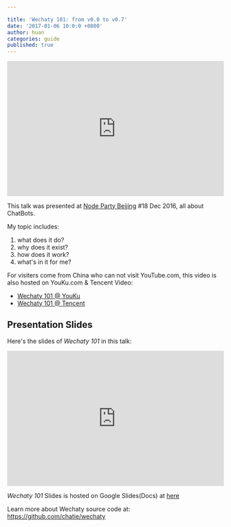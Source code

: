 ```yaml
---

title: 'Wechaty 101: from v0.0 to v0.7'
date: '2017-01-06 10:0:0 +0800'
author: huan
categories: guide
published: true
---
```

<div class="video-container" style="
    position: relative;
    padding-bottom:56.25%;
    padding-top:30px;
    height:0;
    overflow:hidden;
">
<iframe width="560" height="315" src="https://www.youtube.com/embed/39TteTtCkd4" frameborder="0" allowfullscreen="" style="
    position: absolute;
    top:0;
    left:0;
    width:100%;
    height:100%;
"></iframe></div>

This talk was presented at [Node Party Beijing](https://github.com/rockq-org/node-party) #18 Dec 2016, all about ChatBots.

My topic includes:

1. what does it do?
1. why does it exist?
1. how does it work?
1. what's in it for me?

>  

For visiters come from China who can not visit YouTube.com, this video is also hosted on YouKu.com & Tencent Video:

* [Wechaty 101 @ YouKu](http://v.youku.com/v_show/id_XMjQ3NjUxMjAwOA==.html)
* [Wechaty 101 @ Tencent](https://v.qq.com/x/page/l03679h2u9s.html)

<!--more-->

## Presentation Slides

Here's the slides of _Wechaty 101_ in this talk:

<div class="video-container" style="
    position: relative;
    padding-bottom:56.25%;
    padding-top:30px;
    height:0;
    overflow:hidden;
">
<iframe width="560" height="315" src="https://docs.google.com/presentation/d/13oUOIEnzdLWO6KZWztD_pMuu22AQ3SIMjk2wp8f-f18/embed?start=false&loop=false&delayms=3000" frameborder="0" allowfullscreen="" style="
    position: absolute;
    top:0;
    left:0;
    width:100%;
    height:100%;
"></iframe></div>

_Wechaty 101_ Slides is hosted on Google Slides(Docs) at [here](https://docs.google.com/presentation/d/13oUOIEnzdLWO6KZWztD_pMuu22AQ3SIMjk2wp8f-f18/edit?usp=sharing)

Learn more about Wechaty source code at: <https://github.com/chatie/wechaty>

